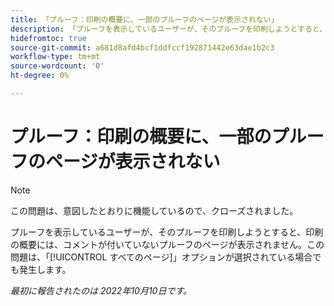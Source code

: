 ```yaml
---
title: 「プルーフ：印刷の概要に、一部のプルーフのページが表示されない」
description: 「プルーフを表示しているユーザーが、そのプルーフを印刷しようとすると、印刷の概要には、コメントが付いていないプルーフのページが表示されません。この問題は、上部のナビゲーションで「すべてのページ」オプションが選択されている場合でも発生します。」
hidefromtoc: true
source-git-commit: a681d8afd4bcf1ddfccf192871442e63dae1b2c3
workflow-type: tm+mt
source-wordcount: '0'
ht-degree: 0%

---
```



# プルーフ：印刷の概要に、一部のプルーフのページが表示されない

<!--This article is on both WF and WFP TOCs-->

>[!NOTE]
>
>この問題は、意図したとおりに機能しているので、クローズされました。

プルーフを表示しているユーザーが、そのプルーフを印刷しようとすると、印刷の概要には、コメントが付いていないプルーフのページが表示されません。この問題は、「[!UICONTROL すべてのページ]」オプションが選択されている場合でも発生します。

_最初に報告されたのは 2022年10月10日です。_

